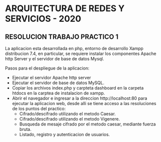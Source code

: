 # ARQUITECTURA DE REDES Y SERVICIOS - 2020 
## RESOLUCION TRABAJO PRACTICO 1


La aplicacion esta desarrollada en php, entorno de desarrollo Xampp distribucion 7.4, en particular, se requiere instalar los componentes Apache http Server y el servidor de base de datos Mysql.

Pasos para el despliegue de la aplicacion:
- Ejecutar el servidor Apache http server
- Ejecutar el servidor de base de datos MySQL.
- Copiar los archivos index.php y carpteta dashboard en la carpeta htdocs en la carptea de instalacion de xampp.
- Abrir el navegador e ingresar a la direccion http://localhost:80 para ejecutar la aplicacion web, desde alli se tiene acceso a las resoluciones de los puntos del practico:
  - Cifrado/descifrado utilizando el metodo Caesar.
  - Cifrado/descifrado utilizando el metodo Vigenere.
  - Busqueda de mesaje cifrado por el metodo caesar, mediante fuerza bruta.
  - Listado, registro y autenticacion de usuarios.


